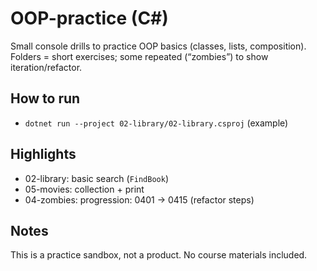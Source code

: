 # OOP-practice (C#)
Small console drills to practice OOP basics (classes, lists, composition).  
Folders = short exercises; some repeated (“zombies”) to show iteration/refactor.

## How to run
- `dotnet run --project 02-library/02-library.csproj` (example)

## Highlights
- 02-library: basic search (`FindBook`)
- 05-movies: collection + print
- 04-zombies: progression: 0401 → 0415 (refactor steps)

## Notes
This is a practice sandbox, not a product. No course materials included.
